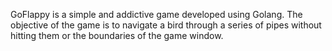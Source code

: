 GoFlappy is a simple and addictive game developed using Golang. The objective of the game is to navigate a bird through a series of pipes without hitting them or the boundaries of the game window.
